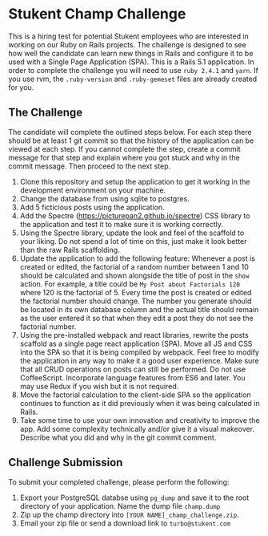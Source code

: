 # Stukent Champ Challenge

This is a hiring test for potential Stukent employees who are interested in working on our Ruby on Rails projects. The challenge is designed to see how well the candidate can learn new things in Rails and configure it to be used with a Single Page Application (SPA). This is a Rails 5.1 application. In order to complete the challenge you will need to use `ruby 2.4.1` and `yarn`. If you use rvm, the `.ruby-version` and `.ruby-gemeset` files are already created for you.

## The Challenge
The candidate will complete the outlined steps below. For each step there should be at least 1 git commit so that the history of the application can be viewed at each step. If you cannot complete the step, create a commit message for that step and explain where you got stuck and why in the commit message. Then proceed to the next step.

  1. Clone this repository and setup the application to get it working in the development environment on your machine.
  1. Change the database from using sqlite to postgres.
  1. Add 5 ficticious posts using the application.
  1. Add the Spectre (https://picturepan2.github.io/spectre) CSS library to the application and test it to make sure it is working correctly.
  1. Using the Spectre library, update the look and feel of the scaffold to your liking. Do not spend a lot of time on this, just make it look better than the raw Rails scaffolding.
  1. Update the application to add the following feature: Whenever a post is created or edited, the factorial of a random number between 1 and 10 should be calculated and shown alongside the title of post in the `show` action. For example, a title could be `My Post about Factorials 120` where 120 is the factorial of 5. Every time the post is created or edited the factorial number should change. The number you generate should be located in its own database column and the actual title should remain as the user entered it so that when they edit a post they do not see the factorial number.
  1. Using the pre-installed webpack and react libraries, rewrite the posts scaffold as a single page react application (SPA). Move all JS and CSS into the SPA so that it is being compiled by webpack. Feel free to modify the application in any way to make it a good user experience. Make sure that all CRUD operations on posts can still be performed. Do not use CoffeeScript. Incorporate language features from ES6 and later. You may use Redux if you wish but it is not required.
  1. Move the factorial calculation to the client-side SPA so the application continues to function as it did previously when it was being calculated in Rails.
  1. Take some time to use your own innovation and creativity to improve the app. Add some complexity technically and/or give it a visual makeover. Describe what you did and why in the git commit comment.


## Challenge Submission
To submit your completed challenge, please perform the following:

  1. Export your PostgreSQL databse using `pg_dump` and save it to the root directory of your application. Name the dump file `champ.dump`
  1. Zip up the champ directory into `[YOUR NAME]_champ_challenge.zip`.
  1. Email your zip file or send a download link to `turbo@stukent.com`

